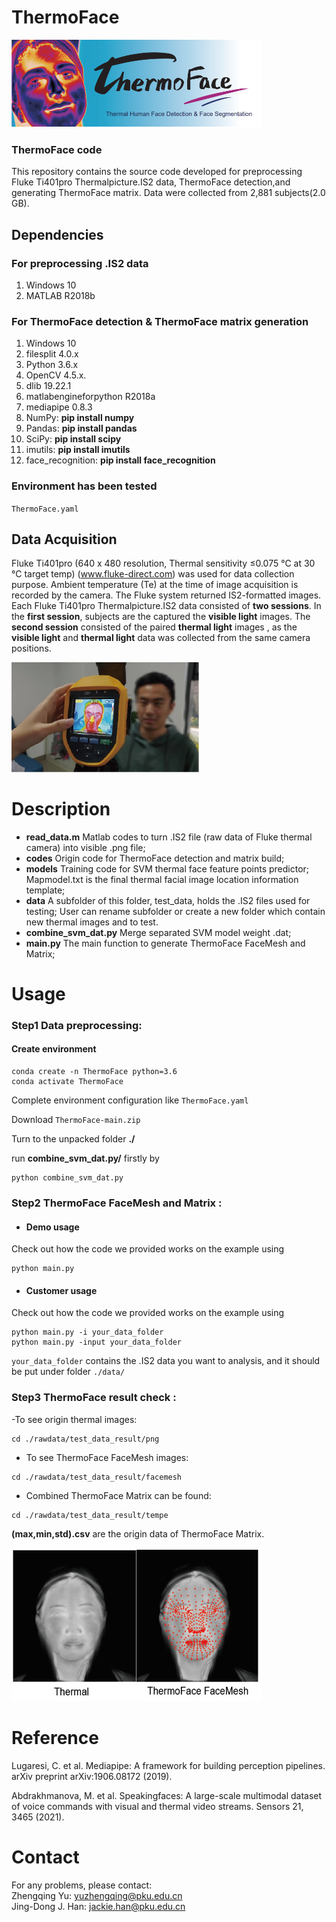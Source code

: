 # ThermoFace

<img src="images/logo.png" width="400" height="140" /><br/>

### ThermoFace code

This repository contains the source code developed for preprocessing Fluke Ti401pro Thermalpicture.IS2 data, ThermoFace detection,and generating ThermoFace matrix. 
Data were collected from 2,881 subjects(2.0 GB).

## Dependencies
### For preprocessing .IS2 data
1. Windows 10
2. MATLAB R2018b
### For ThermoFace detection & ThermoFace matrix generation
1. Windows 10
2. filesplit 4.0.x
3. Python 3.6.x
4. OpenCV 4.5.x. 
5. dlib 19.22.1
6. matlabengineforpython   R2018a
7. mediapipe    0.8.3
8. NumPy: **pip install numpy**
9. Pandas: **pip install pandas**
10. SciPy: **pip install scipy**
11. imutils: **pip install imutils** 
12. face_recognition: **pip install face_recognition**

### Environment has been tested
`ThermoFace.yaml`

## Data Acquisition
Fluke Ti401pro (640 x 480 resolution, Thermal sensitivity ≤0.075 °C at 30 °C target temp) (www.fluke-direct.com) was used for data collection purpose. Ambient temperature (Te) at the time of image acquisition is recorded by the camera. The Fluke system returned IS2-formatted images.
Each Fluke Ti401pro Thermalpicture.IS2 data consisted of **two sessions**. In the **first session**, subjects are the captured the **visible light** images. The **second session** consisted of the paired **thermal light** images , as the **visible light** and **thermal light** data was collected from the same camera positions.

<img src="images/Data Acquisition.jpg" width="300">

# Description
- **read_data.m**
Matlab codes to turn .IS2 file (raw data of Fluke thermal camera) into visible .png file;
- **codes**
Origin code for ThermoFace detection and matrix build;
- **models**
Training code for SVM thermal face feature points predictor;
Mapmodel.txt is the final thermal facial image location information template;
- **data**
A subfolder of this folder, test_data, holds the .IS2 files used for testing;
User can rename subfolder or create a new folder which contain new thermal images and to test.
- **combine_svm_dat.py**
Merge separated SVM model weight .dat;  
- **main.py**
The main function to generate ThermoFace FaceMesh and Matrix; 


# Usage

### **Step1** Data preprocessing:
#### Create environment
```
conda create -n ThermoFace python=3.6 
conda activate ThermoFace
```
Complete environment configuration like `ThermoFace.yaml`

Download `ThermoFace-main.zip`

Turn to the unpacked folder **./**

run **combine_svm_dat.py/** firstly by
```
python combine_svm_dat.py
```

### **Step2** ThermoFace FaceMesh and Matrix :
- #### Demo usage
Check out how the code we provided works on the example using
```
python main.py
```
- #### Customer usage
Check out how the code we provided works on the example using
```
python main.py -i your_data_folder
python main.py -input your_data_folder
```
`your_data_folder` contains the .IS2 data you want to analysis, and it should be put under folder `./data/`

### **Step3** ThermoFace result check :
-To see origin thermal images: 

```
cd ./rawdata/test_data_result/png
```
- To see ThermoFace FaceMesh images:
```
cd ./rawdata/test_data_result/facemesh
```
- Combined ThermoFace Matrix can be found:
```
cd ./rawdata/test_data_result/tempe
```
**(max,min,std).csv** are the origin data of ThermoFace Matrix.

<img src="images/thermoface_example.jpg" width="400">

# Reference
Lugaresi, C. et al. Mediapipe: A framework for building perception pipelines. arXiv preprint arXiv:1906.08172 (2019).

Abdrakhmanova, M. et al. Speakingfaces: A large-scale multimodal dataset of voice commands with visual and thermal video streams. Sensors 21, 3465 (2021).

# Contact  
For any problems, please contact:  
Zhengqing Yu: yuzhengqing@pku.edu.cn  
Jing-Dong J. Han: jackie.han@pku.edu.cn  

